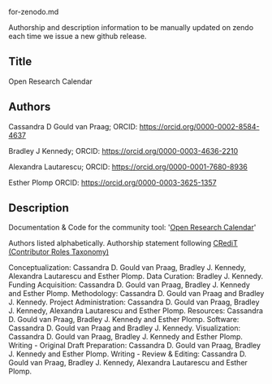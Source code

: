for-zenodo.md

Authorship and description information to be manually updated on zendo each time we issue a new github release. 

## Title
Open Research Calendar

## Authors

Cassandra D Gould van Praag;
ORCID: https://orcid.org/0000-0002-8584-4637

Bradley J Kennedy;
ORCID: https://orcid.org/0000-0003-4636-2210

Alexandra Lautarescu;
ORCID: https://orcid.org/0000-0001-7680-8936

Esther Plomp
ORCID: https://orcid.org/0000-0003-3625-1357

## Description
Documentation & Code for the community tool: '[Open Research Calendar](https://openresearchcalendar.github.io)'

Authors listed alphabetically. Authorship statement following [CRediT (Contributor Roles Taxonomy)](https://www.elsevier.com/authors/journal-authors/policies-and-ethics/credit-author-statement)

Conceptualization: Cassandra D. Gould van Praag, Bradley J. Kennedy, Alexandra Lautarescu and Esther Plomp.
Data Curation: Bradley J. Kennedy.
Funding Acquisition: Cassandra D. Gould van Praag, Bradley J. Kennedy and Esther Plomp.
Methodology: Cassandra D. Gould van Praag and Bradley J. Kennedy.
Project Administration: Cassandra D. Gould van Praag, Bradley J. Kennedy, Alexandra Lautarescu and Esther Plomp.
Resources: Cassandra D. Gould van Praag, Bradley J. Kennedy and Esther Plomp.
Software: Cassandra D. Gould van Praag and Bradley J. Kennedy.
Visualization: Cassandra D. Gould van Praag, Bradley J. Kennedy and Esther Plomp.
Writing - Original Draft Preparation: Cassandra D. Gould van Praag, Bradley J. Kennedy and Esther Plomp.
Writing - Review & Editing: Cassandra D. Gould van Praag, Bradley J. Kennedy, Alexandra Lautarescu and Esther Plomp.
